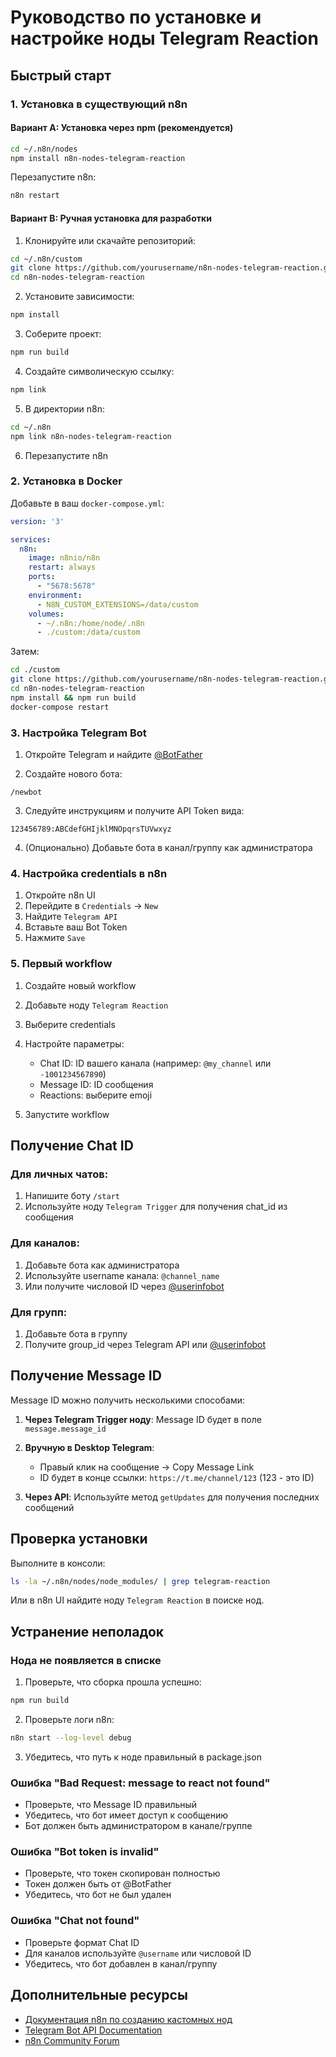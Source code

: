 # Руководство по установке и настройке ноды Telegram Reaction

## Быстрый старт

### 1. Установка в существующий n8n

#### Вариант A: Установка через npm (рекомендуется)

```bash
cd ~/.n8n/nodes
npm install n8n-nodes-telegram-reaction
```

Перезапустите n8n:
```bash
n8n restart
```

#### Вариант B: Ручная установка для разработки

1. Клонируйте или скачайте репозиторий:
```bash
cd ~/.n8n/custom
git clone https://github.com/yourusername/n8n-nodes-telegram-reaction.git
cd n8n-nodes-telegram-reaction
```

2. Установите зависимости:
```bash
npm install
```

3. Соберите проект:
```bash
npm run build
```

4. Создайте символическую ссылку:
```bash
npm link
```

5. В директории n8n:
```bash
cd ~/.n8n
npm link n8n-nodes-telegram-reaction
```

6. Перезапустите n8n

### 2. Установка в Docker

Добавьте в ваш `docker-compose.yml`:

```yaml
version: '3'

services:
  n8n:
    image: n8nio/n8n
    restart: always
    ports:
      - "5678:5678"
    environment:
      - N8N_CUSTOM_EXTENSIONS=/data/custom
    volumes:
      - ~/.n8n:/home/node/.n8n
      - ./custom:/data/custom
```

Затем:

```bash
cd ./custom
git clone https://github.com/yourusername/n8n-nodes-telegram-reaction.git
cd n8n-nodes-telegram-reaction
npm install && npm run build
docker-compose restart
```

### 3. Настройка Telegram Bot

1. Откройте Telegram и найдите [@BotFather](https://t.me/BotFather)

2. Создайте нового бота:
```
/newbot
```

3. Следуйте инструкциям и получите API Token вида:
```
123456789:ABCdefGHIjklMNOpqrsTUVwxyz
```

4. (Опционально) Добавьте бота в канал/группу как администратора

### 4. Настройка credentials в n8n

1. Откройте n8n UI
2. Перейдите в `Credentials` → `New`
3. Найдите `Telegram API`
4. Вставьте ваш Bot Token
5. Нажмите `Save`

### 5. Первый workflow

1. Создайте новый workflow
2. Добавьте ноду `Telegram Reaction`
3. Выберите credentials
4. Настройте параметры:
   - Chat ID: ID вашего канала (например: `@my_channel` или `-1001234567890`)
   - Message ID: ID сообщения
   - Reactions: выберите emoji

5. Запустите workflow

## Получение Chat ID

### Для личных чатов:
1. Напишите боту `/start`
2. Используйте ноду `Telegram Trigger` для получения chat_id из сообщения

### Для каналов:
1. Добавьте бота как администратора
2. Используйте username канала: `@channel_name`
3. Или получите числовой ID через [@userinfobot](https://t.me/userinfobot)

### Для групп:
1. Добавьте бота в группу
2. Получите group_id через Telegram API или [@userinfobot](https://t.me/userinfobot)

## Получение Message ID

Message ID можно получить несколькими способами:

1. **Через Telegram Trigger ноду**: Message ID будет в поле `message.message_id`

2. **Вручную в Desktop Telegram**: 
   - Правый клик на сообщение → Copy Message Link
   - ID будет в конце ссылки: `https://t.me/channel/123` (123 - это ID)

3. **Через API**: Используйте метод `getUpdates` для получения последних сообщений

## Проверка установки

Выполните в консоли:

```bash
ls -la ~/.n8n/nodes/node_modules/ | grep telegram-reaction
```

Или в n8n UI найдите ноду `Telegram Reaction` в поиске нод.

## Устранение неполадок

### Нода не появляется в списке

1. Проверьте, что сборка прошла успешно:
```bash
npm run build
```

2. Проверьте логи n8n:
```bash
n8n start --log-level debug
```

3. Убедитесь, что путь к ноде правильный в package.json

### Ошибка "Bad Request: message to react not found"

- Проверьте, что Message ID правильный
- Убедитесь, что бот имеет доступ к сообщению
- Бот должен быть администратором в канале/группе

### Ошибка "Bot token is invalid"

- Проверьте, что токен скопирован полностью
- Токен должен быть от @BotFather
- Убедитесь, что бот не был удален

### Ошибка "Chat not found"

- Проверьте формат Chat ID
- Для каналов используйте `@username` или числовой ID
- Убедитесь, что бот добавлен в канал/группу

## Дополнительные ресурсы

- [Документация n8n по созданию кастомных нод](https://docs.n8n.io/integrations/creating-nodes/)
- [Telegram Bot API Documentation](https://core.telegram.org/bots/api)
- [n8n Community Forum](https://community.n8n.io/)
